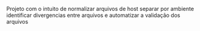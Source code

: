 Projeto com o intuito de normalizar arquivos de host separar por ambiente identificar divergencias entre arquivos e automatizar a validação dos arquivos
